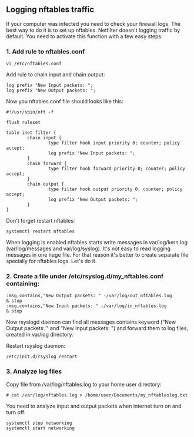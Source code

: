 ## Logging nftables traffic

If your computer was infected you need to check your firewall logs. The best way to do it is to set up nftables. Netfilter doesn't logging traffic by default. You need to activate this function with a few easy steps.

### 1. Add rule to nftables.conf

```
vi /etc/nftables.conf
```

Add rule to chain input and chain output:

```
log prefix "New Input packets: ";
log prefix "New Output packets: ";
```

Now you nftables.conf file should looks like this:

```
#!/usr/sbin/nft -f

flush ruleset

table inet filter {
        chain input {
                type filter hook input priority 0; counter; policy accept;
                log prefix "New Input packets: ";
        }
        chain forward {
                type filter hook forward priority 0; counter; policy accept;
        }
        chain output {
                type filter hook output priority 0; counter; policy accept;
                log prefix "New Output packets: ";
        }
}

```

Don't forget restart nftables:

```
systemctl restart nftables
```

When logging is enabled nftables starts write messages in var/log/kern.log (var/log/messages and var/log/syslog). It's not easy to read logging messages in one huge file. For that reason it's better to create separate file specially for nftables logs. Let's do it.

### 2. Create a file under /etc/rsyslog.d/my_nftables.conf containing:

```
:msg,contains,"New Output packets: " -/var/log/out_nftables.log
& stop
:msg,contains,"New Input packets: " -/var/log/in_nftables.log
& stop
```

Now rsyslogd daemon can find all messages contains keyword ("New Output packets: " and "New Input packets: ") and forward them to log files, created in var/log directory. 

Restart rsyslog daemon:

```
/etc/init.d/rsyslog restart
```

### 3. Analyze log files

Copy file from /var/log/nftables.log to your home user directory:

```
# cat /var/log/nftables.log > /home/user/Documents/my_nftableslog.txt
```

You need to analyze input and output packets when internet turn on and turn off:

```
systemctl stop networking
systemctl start networking
```


